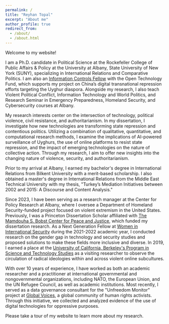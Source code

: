 ```yaml
---
permalink: /
title: "Reyhan Topal"
excerpt: "About me"
author_profile: true
redirect_from: 
  - /about/
  - /about.html
---
```


Welcome to my website!

I am a Ph.D. candidate in Political Science at the Rockefeller College of Public Affairs & Policy at the University at Albany, State University of New York (SUNY), specializing in International Relations and Comparative Politics. I am also an [Information Controls Fellow](https://www.opentech.fund/fellows/reyhan-topal/) with the Open Technology Fund, which supports my project on China’s digital transnational repression efforts targeting the Uyghur diaspora. Alongside my research, I also teach Violent Political Conflict, Information Technology and World Politics, and Research Seminar in Emergency Preparedness, Homeland Security, and Cybersecurity courses at Albany. 

My research interests center on the intersection of technology, political violence, civil resistance, and authoritarianism. In my dissertation, I investigate how new technologies are transforming state repression and contentious politics. Utilizing a combination of qualitative, quantitative, and computational research methods, I examine the implications of AI-powered surveillance of Uyghurs, the use of online platforms to resist state repression, and the impact of emerging technologies on the nature of collective action. Through my research, I aim to offer new insights into the changing nature of violence, security, and authoritarianism.

Prior to my arrival at Albany, I earned my bachelor's degree in International Relations from Bilkent University with a merit-based scholarship. I also obtained a master's degree in International Relations from the Middle East Technical University with my thesis, "Turkey’s Mediation Initiatives between 2002 and 2015: A Discourse and Content Analysis."

Since 2023, I have been serving as a research manager at the Center for Policy Research at Albany, where I oversee a Department of Homeland Security-funded project focused on violent extremism in the United States. Previously, I was a Princeton Dissertation Scholar affiliated with [The Mamdouha S. Bobst Center for Peace and Justice](https://bobst.princeton.edu/), which funded my dissertation research. As a Next Generation Fellow at [Women in International Security](https://wiisglobal.org/) during the 2021-2022 academic year, I conducted research on the gender gap in technology and security studies and proposed solutions to make these fields more inclusive and diverse. In 2019, I earned a place at the [University of California, Berkeley's Program in Science and Technology Studies](https://cstms.berkeley.edu/research/sts/) as a visiting researcher to observe the circulation of radical ideologies within and across violent online subcultures.

With over 10 years of experience, I have worked as both an academic researcher and a practitioner at international governmental and nongovernmental organizations, including NATO, the European Union, and the UN Refugee Council, as well as academic institutions. Most recently, I served as a data governance consultant for the "Unfreedom Monitor" project at [Global Voices](https://globalvoices.org/), a global community of human rights activists. Through this initiative, we collected and analyzed evidence of the use of digital technologies for oppressive purposes.

Please take a tour of my website to learn more about my research.

